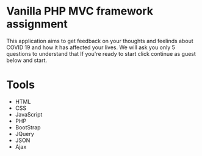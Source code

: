 # Vanilla PHP MVC framework assignment
This application aims to get feedback on your thoughts and feelinds about COVID 19 and how it has affected your lives. We will ask you only 5 questions to understand that If you're ready to start click continue as guest below and start.

# Tools 
- HTML
- CSS
- JavaScript
- PHP
- BootStrap
- JQuery
- JSON
- Ajax